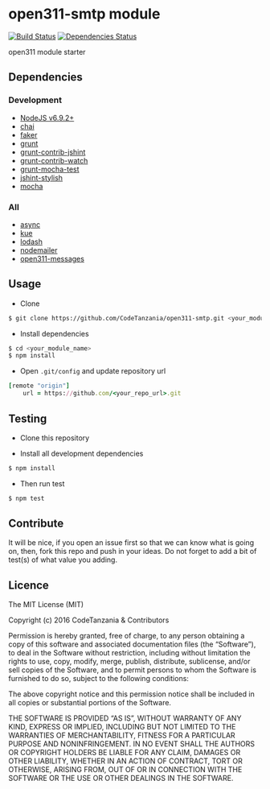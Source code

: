 open311-smtp module
===================

[![Build Status](https://travis-ci.org/CodeTanzania/module-starter.svg?branch=master)](https://travis-ci.org/CodeTanzania/module-starter)
[![Dependencies Status](https://david-dm.org/CodeTanzania/module-starter/status.svg?style=flat-square)](https://david-dm.org/CodeTanzania/module-starter)

open311 module starter

## Dependencies
### Development 
- [NodeJS v6.9.2+](https://nodejs.org)
- [chai](http://chaijs.com)
- [faker](http://marak.github.io/faker.js/)
- [grunt](http://gruntjs.com/)
- [grunt-contrib-jshint](https://github.com/gruntjs/grunt-contrib-jshint)
- [grunt-contrib-watch](https://github.com/gruntjs/grunt-contrib-watch)
- [grunt-mocha-test](https://github.com/gruntjs/grunt-mocha-test)
- [jshint-stylish](https://www.npmjs.com/package/jshint-stylish)
- [mocha](https://mochajs.org/)

### All
- [async](https://caolan.github.io/async/)
- [kue](https://github.com/Automattic/kue)
- [lodash](https://lodash.com)
- [nodemailer](https://github.com/nodemailer/nodemailer)
- [open311-messages](https://github.com/CodeTanzania/open311-messages)

## Usage
- Clone
```sh
$ git clone https://github.com/CodeTanzania/open311-smtp.git <your_module_name>
``` 

- Install dependencies
```sh
$ cd <your_module_name>
$ npm install
```

- Open `.git/config` and update repository url
```ruby
[remote "origin"]
    url = https://github.com/<your_repo_url>.git
```

## Testing
* Clone this repository

* Install all development dependencies
```sh
$ npm install
```

* Then run test
```sh
$ npm test
```

## Contribute
It will be nice, if you open an issue first so that we can know what is going on, then, fork this repo and push in your ideas. Do not forget to add a bit of test(s) of what value you adding.

## Licence
The MIT License (MIT)

Copyright (c) 2016 CodeTanzania & Contributors

Permission is hereby granted, free of charge, to any person obtaining a copy of this software and associated documentation files (the “Software”), to deal in the Software without restriction, including without limitation the rights to use, copy, modify, merge, publish, distribute, sublicense, and/or sell copies of the Software, and to permit persons to whom the Software is furnished to do so, subject to the following conditions:

The above copyright notice and this permission notice shall be included in all copies or substantial portions of the Software.

THE SOFTWARE IS PROVIDED “AS IS”, WITHOUT WARRANTY OF ANY KIND, EXPRESS OR IMPLIED, INCLUDING BUT NOT LIMITED TO THE WARRANTIES OF MERCHANTABILITY, FITNESS FOR A PARTICULAR PURPOSE AND NONINFRINGEMENT. IN NO EVENT SHALL THE AUTHORS OR COPYRIGHT HOLDERS BE LIABLE FOR ANY CLAIM, DAMAGES OR OTHER LIABILITY, WHETHER IN AN ACTION OF CONTRACT, TORT OR OTHERWISE, ARISING FROM, OUT OF OR IN CONNECTION WITH THE SOFTWARE OR THE USE OR OTHER DEALINGS IN THE SOFTWARE. 
